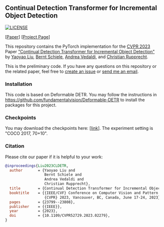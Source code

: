 ## Continual Detection Transformer for Incremental Object Detection

[![LICENSE](https://img.shields.io/github/license/yaoyao-liu/E3BM?style=flat-square)](https://github.com/yaoyao-liu/CL-DETR/blob/master/LICENSE)

[[Paper](https://www.cs.jhu.edu/~yyliu/preprints/Continual_Detection_Transformer_for_Incremental_Object_Detection.pdf)] [[Project Page](https://lyy.mpi-inf.mpg.de/CL-DETR/)]

This repository contains the PyTorch implementation for the [CVPR 2023](https://cvpr2023.thecvf.com/) Paper ["Continual Detection Transformer for Incremental Object Detection"](https://www.cs.jhu.edu/~yyliu/preprints/Continual_Detection_Transformer_for_Incremental_Object_Detection.pdf) by [Yaoyao Liu](https://people.mpi-inf.mpg.de/~yaliu/), [Bernt Schiele](https://www.mpi-inf.mpg.de/departments/computer-vision-and-multimodal-computing/people/bernt-schiele/), [Andrea Vedaldi](https://www.robots.ox.ac.uk/~vedaldi/), and [ Christian Rupprecht](https://chrirupp.github.io/). 

This is the preliminary code. If you have any questions on this repository or the related paper, feel free to [create an issue](https://github.com/yaoyao-liu/CL-DETR/issues/new) or [send me an email](mailto:yyliu@cs.jhu.edu).

### Installation 

This code is based on Deformable DETR. You may follow the instructions in <https://github.com/fundamentalvision/Deformable-DETR> to install the packages for this project.

### Checkpoints 

You may download the checkpoints here: \[[link](https://drive.google.com/drive/folders/1kKLl1MMRMTU4uTc5isoq2wPJjSH-3VhE?usp=sharing)\]. The experiment setting is "COCO 2017, 70+10". 

### Citation

Please cite our paper if it is helpful to your work:

```bibtex
@inproceedings{Liu2023CLDETR,
  author       = {Yaoyao Liu and
                  Bernt Schiele and
                  Andrea Vedaldi and
                  Christian Rupprecht},
  title        = {Continual Detection Transformer for Incremental Object Detection},
  booktitle    = {{IEEE/CVF} Conference on Computer Vision and Pattern Recognition,
                  {CVPR} 2023, Vancouver, BC, Canada, June 17-24, 2023},
  pages        = {23799--23808},
  publisher    = {{IEEE}},
  year         = {2023},
  doi          = {10.1109/CVPR52729.2023.02279},
}
```
